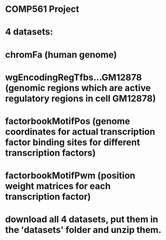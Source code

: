 # COMP561 Project

# 4 datasets:
# chromFa (human genome)
# wgEncodingRegTfbs...GM12878 (genomic regions which are active regulatory regions in cell GM12878)
# factorbookMotifPos (genome coordinates for actual transcription factor binding sites for different transcription factors)
# factorbookMotifPwm (position weight matrices for each transcription factor)

# download all 4 datasets, put them in the 'datasets' folder and unzip them.